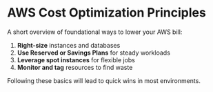 # AWS Cost Optimization Principles

A short overview of foundational ways to lower your AWS bill:

1. **Right-size** instances and databases
2. **Use Reserved or Savings Plans** for steady workloads
3. **Leverage spot instances** for flexible jobs
4. **Monitor and tag** resources to find waste

Following these basics will lead to quick wins in most environments.
